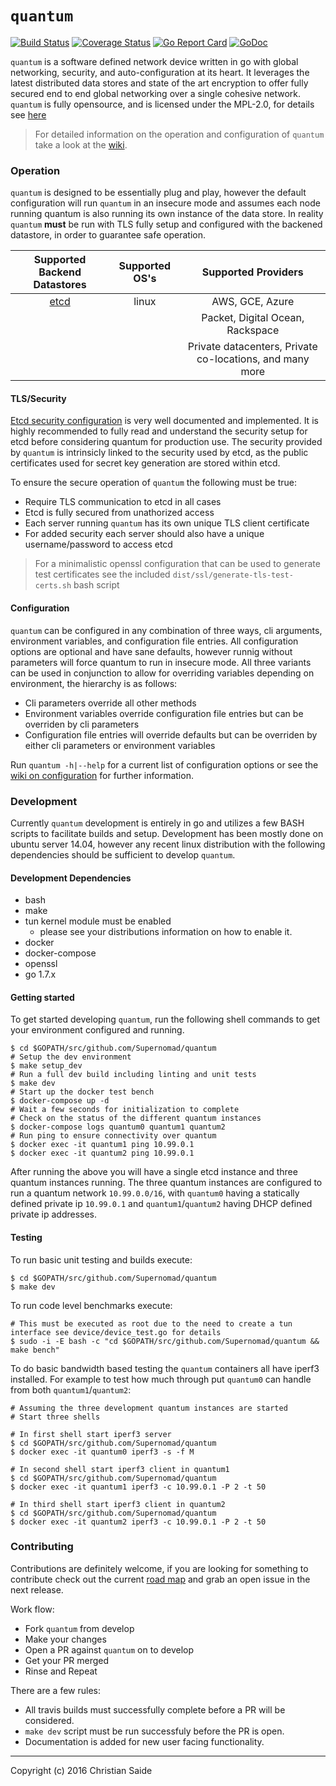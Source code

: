 # `quantum`
[![Build Status](https://travis-ci.org/Supernomad/quantum.svg?branch=develop)](https://travis-ci.org/Supernomad/quantum) [![Coverage Status](https://coveralls.io/repos/github/Supernomad/quantum/badge.svg?branch=develop)](https://coveralls.io/github/Supernomad/quantum?branch=develop) [![Go Report Card](https://goreportcard.com/badge/github.com/Supernomad/quantum)](https://goreportcard.com/report/github.com/Supernomad/quantum) [![GoDoc](https://godoc.org/github.com/Supernomad/quantum?status.png)](https://godoc.org/github.com/Supernomad/quantum)

`quantum` is a software defined network device written in go with global networking, security, and auto-configuration at its heart. It leverages the latest distributed data stores and state of the art encryption to offer fully secured end to end global networking over a single cohesive network. `quantum` is fully opensource, and is licensed under the MPL-2.0, for details see [here](https://github.com/Supernomad/quantum/blob/master/LICENSE)

> For detailed information on the operation and configuration of `quantum` take a look at the [wiki](https://github.com/Supernomad/quantum/wiki).

### Operation
`quantum` is designed to be essentially plug and play, however the default configuration will run `quantum` in an insecure mode and assumes each node running quantum is also running its own instance of the data store. In reality `quantum` **must** be run with TLS fully setup and configured with the backened datastore, in order to guarantee safe operation.

| Supported Backend Datastores | Supported OS's | Supported Providers |
|:------------------:|:----:|:---------:|
|[etcd](https://github.com/coreos/etcd)  | linux | AWS, GCE, Azure |
| | | Packet, Digital Ocean, Rackspace |
| | | Private datacenters, Private co-locations, and many more |

#### TLS/Security
[Etcd security configuration](https://coreos.com/etcd/docs/latest/security.html) is very well documented and implemented. It is highly recommended to fully read and understand the security setup for etcd before considering quantum for production use. The security provided by `quantum` is intrinsicly linked to the security used by etcd, as the public certificates used for secret key generation are stored within etcd.

To ensure the secure operation of `quantum` the following must be true:
- Require TLS communication to etcd in all cases
- Etcd is fully secured from unathorized access
- Each server running `quantum` has its own unique TLS client certificate
- For added security each server should also have a unique username/password to access etcd

> For a minimalistic openssl configuration that can be used to generate test certificates see the included `dist/ssl/generate-tls-test-certs.sh` bash script

#### Configuration
`quantum` can be configured in any combination of three ways, cli arguments, environment variables, and configuration file entries. All configuration options are optional and have sane defaults, however runnig without parameters will force quantum to run in insecure mode. All three variants can be used in conjunction to allow for overriding variables depending on environment, the hierarchy is as follows:

- Cli parameters override all other methods
- Environment variables override configuration file entries but can be overriden by cli parameters
- Configuration file entries will override defaults but can be overriden by either cli parameters or environment variables

Run `quantum -h|--help` for a current list of configuration options or see the [wiki on configuration](https://github.com/Supernomad/quantum/wiki/Configuration) for further information.

### Development
Currently `quantum` development is entirely in go and utilizes a few BASH scripts to facilitate builds and setup. Development has been mostly done on ubuntu server 14.04, however any recent linux distribution with the following dependencies should be sufficient to develop `quantum`.

#### Development Dependencies
- bash
- make
- tun kernel module must be enabled
  - please see your distributions information on how to enable it.
- docker
- docker-compose
- openssl
- go 1.7.x

#### Getting started
To get started developing `quantum`, run the following shell commands to get your environment configured and running.

``` shell
$ cd $GOPATH/src/github.com/Supernomad/quantum
# Setup the dev environment
$ make setup_dev
# Run a full dev build including linting and unit tests
$ make dev
# Start up the docker test bench
$ docker-compose up -d
# Wait a few seconds for initialization to complete
# Check on the status of the different quantum instances
$ docker-compose logs quantum0 quantum1 quantum2
# Run ping to ensure connectivity over quantum
$ docker exec -it quantum1 ping 10.99.0.1
$ docker exec -it quantum2 ping 10.99.0.1
```
After running the above you will have a single etcd instance and three quantum instances running. The three quantum instances are configured to run a quantum network `10.99.0.0/16`, with `quantum0` having a statically defined private ip `10.99.0.1` and `quantum1`/`quantum2` having DHCP defined private ip addresses.

#### Testing
To run basic unit testing and builds execute:

``` shell
$ cd $GOPATH/src/github.com/Supernomad/quantum
$ make dev
```

To run code level benchmarks execute:

``` shell
# This must be executed as root due to the need to create a tun interface see device/device_test.go for details
$ sudo -i -E bash -c "cd $GOPATH/src/github.com/Supernomad/quantum && make bench"
```

To do basic bandwidth based testing the `quantum` containers all have iperf3 installed. For example to test how much through put `quantum0` can handle from both `quantum1`/`quantum2`:

``` shell
# Assuming the three development quantum instances are started
# Start three shells

# In first shell start iperf3 server
$ cd $GOPATH/src/github.com/Supernomad/quantum
$ docker exec -it quantum0 iperf3 -s -f M

# In second shell start iperf3 client in quantum1
$ cd $GOPATH/src/github.com/Supernomad/quantum
$ docker exec -it quantum1 iperf3 -c 10.99.0.1 -P 2 -t 50

# In third shell start iperf3 client in quantum2
$ cd $GOPATH/src/github.com/Supernomad/quantum
$ docker exec -it quantum2 iperf3 -c 10.99.0.1 -P 2 -t 50
```

### Contributing
Contributions are definitely welcome, if you are looking for something to contribute check out the current [road map](https://github.com/Supernomad/quantum/milestones) and grab an open issue in the next release.

Work flow:

- Fork `quantum` from develop
- Make your changes
- Open a PR against `quantum` on to develop
- Get your PR merged
- Rinse and Repeat

There are a few rules:

- All travis builds must successfully complete before a PR will be considered.
- `make dev` script must be run successfuly before the PR is open.
- Documentation is added for new user facing functionality.

---
Copyright (c) 2016 Christian Saide <Supernomad>
